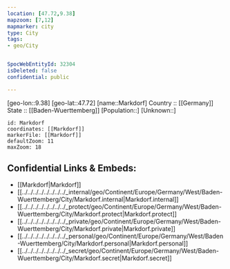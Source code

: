 ```yaml
---
location: [47.72,9.38] 
mapzoom: [7,12] 
mapmarker: city 
type: City
tags:
- geo/City


SpocWebEntityId: 32304
isDeleted: false
confidential: public

---
```

[geo-lon::9.38] 
[geo-lat::47.72] 
[name::Markdorf] 
Country :: [[Germany]]  
State :: [[Baden-Wuerttemberg]] 
[Population::] 
[Unknown::] 


```leaflet
id: Markdorf
coordinates: [[Markdorf]] 
markerFile: [[Markdorf]] 
defaultZoom: 11 
maxZoom: 18
```


## Confidential Links & Embeds: 
- [[Markdorf|Markdorf]]  
- [[../../../../../../../../_internal/geo/Continent/Europe/Germany/West/Baden-Wuerttemberg/City/Markdorf.internal|Markdorf.internal]] 
- [[../../../../../../../../_protect/geo/Continent/Europe/Germany/West/Baden-Wuerttemberg/City/Markdorf.protect|Markdorf.protect]] 
- [[../../../../../../../../_private/geo/Continent/Europe/Germany/West/Baden-Wuerttemberg/City/Markdorf.private|Markdorf.private]] 
- [[../../../../../../../../_personal/geo/Continent/Europe/Germany/West/Baden-Wuerttemberg/City/Markdorf.personal|Markdorf.personal]] 
- [[../../../../../../../../_secret/geo/Continent/Europe/Germany/West/Baden-Wuerttemberg/City/Markdorf.secret|Markdorf.secret]] 
